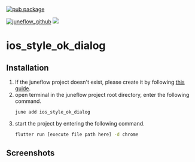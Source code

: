 [![pub package](https://img.shields.io/pub/v/ios_style_ok_dialog.svg)](https://pub.dartlang.org/packages/ios_style_ok_dialog)

[![juneflow_github](https://img.shields.io/badge/Juneflow-GitHub-181717?style=for-the-badge&logo=github)](https://github.com/melodysdreamj/juneflow)
[![](https://img.shields.io/badge/View-Hub-007bff?style=for-the-badge&logo=flutter)](https://view.juneflow.org/)

# ios_style_ok_dialog

##  Installation
1. If the juneflow project doesn't exist, please create it by following [this guide](https://doc.juneflow.org/).
2. open terminal in the juneflow project root directory, enter the following command.
    ```bash
    june add ios_style_ok_dialog
    ```
3. start the project by entering the following command.
    ```bash
    flutter run [execute file path here] -d chrome
    ```

## Screenshots
![]()

